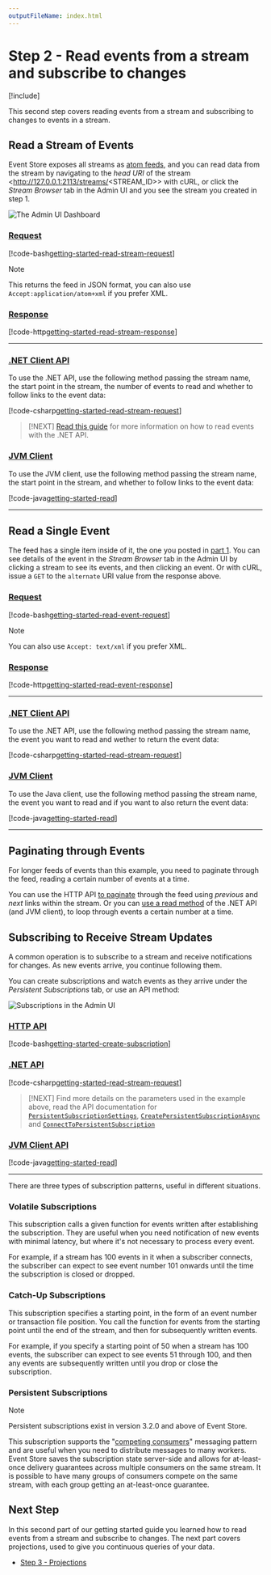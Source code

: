 ```yaml
---
outputFileName: index.html
---
```


# Step 2 - Read events from a stream and subscribe to changes

[!include[<Getting Started Intro>](~/getting-started/_intro.md)]

This second step covers reading events from a stream and subscribing to changes to events in a stream.

## Read a Stream of Events

Event Store exposes all streams as [atom feeds](http://tools.ietf.org/html/rfc4287), and you can read data from the stream by navigating to the _head URI_ of the stream <http://127.0.0.1:2113/streams/<STREAM_ID>> with cURL, or click the _Stream Browser_ tab in the Admin UI and you see the stream you created in step 1.

![The Admin UI Dashboard](~/images/es-web-admin-stream-browser.png)

### [Request](#tab/tabid-6)

[!code-bash[getting-started-read-stream-request](~/code-examples/getting-started/read-stream.sh?start=1&end=1)]

> [!NOTE]
> This returns the feed in JSON format, you can also use `Accept:application/atom+xml` if you prefer XML.

### [Response](#tab/tabid-7)

[!code-http[getting-started-read-stream-response](~/code-examples/getting-started/read-stream.sh?range=3-)]

* * *

### [.NET Client API](#tab/tabid-dotnet-client)

To use the .NET API, use the following method passing the stream name, the start point in the stream, the number of events to read and whether to follow links to the event data:

[!code-csharp[getting-started-read-stream-request](~/code-examples/dotnet-client/Program.cs?range=104-106)]

> [!NEXT]
> [Read this guide](~/dotnet-api/reading-events.md) for more information on how to read events with the .NET API.

### [JVM Client](#tab/tabid-jvm-client)

To use the JVM client, use the following method passing the stream name, the start point in the stream, and whether to follow links to the event data:

[!code-java[getting-started-read](~/code-examples/jvm-client/ReadEventExample.java?start=21&end=29)]

***

## Read a Single Event

The feed has a single item inside of it, the one you posted in [part 1](~/getting-started/index.md). You can see details of the event in the _Stream Browser_ tab in the Admin UI by clicking a stream to see its events, and then clicking an event. Or with cURL, issue a `GET` to the `alternate` URI value from the response above.

### [Request](#tab/tabid-8)

[!code-bash[getting-started-read-event-request](~/code-examples/getting-started/read-event.sh?start=1&end=1)]

> [!NOTE]
> You can also use `Accept: text/xml` if you prefer XML.

### [Response](#tab/tabid-9)

[!code-http[getting-started-read-event-response](~/code-examples/getting-started/read-event.sh?range=3-)]

* * *

### [.NET Client API](#tab/tabid-dotnet-read-event)

To use the .NET API, use the following method passing the stream name, the event you want to read and wether to return the event data:

[!code-csharp[getting-started-read-stream-request](~/code-examples/dotnet-client/Program.cs?start=108&end=109)]

### [JVM Client](#tab/tabid-jvm-read-event)

To use the Java client, use the following method passing the stream name, the event you want to read and if you want to also return the event data:

[!code-java[getting-started-read](~/code-examples/jvm-client/ReadEventExample.java?start=21&end=29)]

***

## Paginating through Events

For longer feeds of events than this example, you need to paginate through the feed, reading a certain number of events at a time.

You can use the HTTP API [to paginate](~/http-api/reading-streams.md#feed-paging) through the feed using _previous_ and _next_ links within the stream. Or you can [use a read method](~/dotnet-api/reading-events.md#example-read-an-entire-stream-forwards-from-start-to-end) of the .NET API (and JVM client), to loop through events a certain number at a time.

## Subscribing to Receive Stream Updates

A common operation is to subscribe to a stream and receive notifications for changes. As new events arrive, you continue following them.

You can create subscriptions and watch events as they arrive under the _Persistent Subscriptions_ tab, or use an API method:

![Subscriptions in the Admin UI](~/images/getting-started-subscriptions.png)

### [HTTP API](#tab/tabid-create-sub-http)

[!code-bash[getting-started-create-subscription](~/code-examples/getting-started/creating-subscription.sh?range=1-2)]

### [.NET API](#tab/tabid-create-sub-dotnet)

[!code-csharp[getting-started-read-stream-request](~/code-examples/dotnet-client/Program.cs?range=119-133)]

> [!NEXT]
> Find more details on the parameters used in the example above, read the API documentation for [`PersistentSubscriptionSettings`](xref:EventStore.ClientAPI.PersistentSubscriptionSettings), [`CreatePersistentSubscriptionAsync`](xref:EventStore.ClientAPI.IEventStoreConnection.CreatePersistentSubscriptionAsync*) and [`ConnectToPersistentSubscription`](xref:EventStore.ClientAPI.IEventStoreConnection.ConnectToPersistentSubscriptionAsync*)

### [JVM Client API](#tab/tabid-create-sub-java)

[!code-java[getting-started-read](~/code-examples/jvm-client/SubscriptionExample.java?start=15&end=35)]

* * *

<!-- TODO: The dotnet example has reading events as they are added to subscription, HTTP does not, expand? -->

<!-- TODO: And write more events, then what etc -->

There are three types of subscription patterns, useful in different situations.

### Volatile Subscriptions

This subscription calls a given function for events written after establishing the subscription. They are useful when you need notification of new events with minimal latency, but where it's not necessary to process every event.

<!-- TODO: Example needed? -->

For example, if a stream has 100 events in it when a subscriber connects, the subscriber can expect to see event number 101 onwards until the time the subscription is closed or dropped.

### Catch-Up Subscriptions

This subscription specifies a starting point, in the form of an event number or transaction file position. You call the function for events from the starting point until the end of the stream, and then for subsequently written events.

<!-- TODO: Example needed? -->

For example, if you specify a starting point of 50 when a stream has 100 events, the subscriber can expect to see events 51 through 100, and then any events are subsequently written until you drop or close the subscription.

### Persistent Subscriptions

> [!NOTE]
> Persistent subscriptions exist in version 3.2.0 and above of Event Store.

This subscription supports the "[competing consumers](https://docs.microsoft.com/en-us/azure/architecture/patterns/competing-consumers)" messaging pattern and are useful when you need to distribute messages to many workers. Event Store saves the subscription state server-side and allows for at-least-once delivery guarantees across multiple consumers on the same stream. It is possible to have many groups of consumers compete on the same stream, with each group getting an at-least-once guarantee.

<!-- TODO: Example needed? -->

## Next Step

In this second part of our getting started guide you learned how to read events from a stream and subscribe to changes. The next part covers projections, used to give you continuous queries of your data.

-   [Step 3 - Projections](~/getting-started/projections.md)
